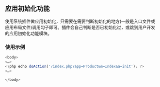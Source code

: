## 应用初始化功能
使用系统插件做应用初始化，只需要在需要判断初始化的地方(一般是入口文件或应用布局文件)调用勾子即可。插件会自己判断是否已初始化过，或跳到用户开发的应用初始化功能模块。

### 使用示例
``` javascript
<body>
<…>
<?php echo doAction('/index.php?app=Product&m=Index&a=init'); ?>
<…>

</body>

